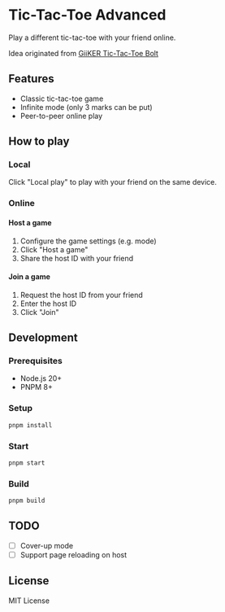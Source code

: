 # Tic-Tac-Toe Advanced

Play a different tic-tac-toe with your friend online.

Idea originated from [GiiKER Tic-Tac-Toe Bolt](https://giiker.com/products/tic-tac-toe-bolt)

## Features

- Classic tic-tac-toe game
- Infinite mode (only 3 marks can be put)
- Peer-to-peer online play

## How to play

### Local

Click "Local play" to play with your friend on the same device.

### Online

#### Host a game

1. Configure the game settings (e.g. mode)
2. Click "Host a game"
3. Share the host ID with your friend

#### Join a game

1. Request the host ID from your friend
2. Enter the host ID
3. Click "Join"

## Development

### Prerequisites

- Node.js 20+
- PNPM 8+

### Setup

```bash
pnpm install
```

### Start

```bash
pnpm start
```

### Build

```bash
pnpm build
```

## TODO

- [ ] Cover-up mode
- [ ] Support page reloading on host

## License

MIT License
